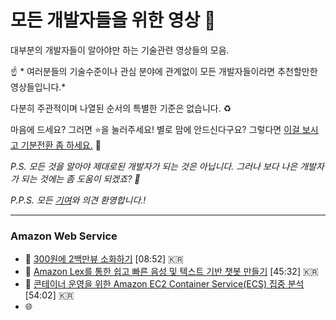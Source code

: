 # 모든 개발자들을 위한 영상 :movie_camera:
대부분의 개발자들이 알아야만 하는 기술관련 영상들의 모음.

:point_up: * 여러분들의 기술수준이나 관심 분야에 관계없이 모든 개발자들이라면 추천할만한 영상들입니다.*

다분히 주관적이며 나열된 순서의 특별한 기준은 없습니다. :recycle:

마음에 드세요? 그러면 :star:을 눌러주세요!
별로 맘에 안드신다구요? 그렇다면 [이걸 보시고 기분전환 좀 하세요.](https://twitter.com/RespectfulMemes/status/900147758845308930) :dog:

*P.S. 모든 것을 알아야 제대로된 개발자가 되는 것은 아닙니다. 그러나 보다 나은 개발자가 되는 것에는 좀 도움이 되겠죠? :muscle:*

*P.P.S. 모든 [기여](CONTRIBUTING.md)와 의견 환영합니다.!*


----

### Amazon Web Service
- :movie_camera: [300원에 2백만뷰 소화하기](https://youtu.be/5ky-35i1FkQ) [08:52] :kr: 
- :movie_camera: [Amazon Lex를 통한 쉽고 빠른 음성 및 텍스트 기반 챗봇 만들기](https://youtu.be/HYiA7M2OvP4) [45:32] :kr:
- :movie_camera: [콘테이너 운영을 위한 Amazon EC2 Container Service(ECS) 집중 분석](https://youtu.be/mb091WRa_y0) [54:02] :kr:
- :globe_with_meridians:  

